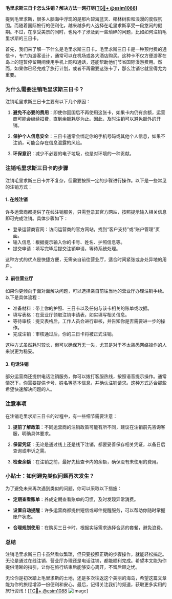 **毛里求斯三日卡怎么注销？解决方法一网打尽[[TG💪+ @esim1088](https://t.me/s/esim1088)]**

提到毛里求斯，很多人脑海中浮现的是那片碧海蓝天、椰林树影和浪漫的度假氛围。而随着国际旅行的便利化，越来越多的人选择在毛里求斯享受一段悠闲的假期。不过，在享受美景的同时，也免不了涉及到一些琐碎的问题，比如如何注销毛里求斯的三日卡。

首先，我们来了解一下什么是毛里求斯三日卡。毛里求斯三日卡是一种预付费的通信卡，专门为游客设计，通常可以在机场或各大酒店购买。这种卡不仅方便游客在岛上的短暂停留期间使用手机上网和通话，还能帮助他们节省国际漫游费用。然而，如果你已经完成了旅行计划，或者不再需要这张卡了，那么注销它就显得尤为重要。

### **为什么需要注销毛里求斯三日卡？**

注销毛里求斯三日卡主要有以下几个原因：

1. **避免不必要的费用**：即使你回国后不再使用这张卡，如果卡内仍有余额，运营商可能会继续扣费，直到余额耗尽为止。因此，及时注销可以避免额外的开销。
   
2. **保护个人信息安全**：三日卡通常会绑定你的手机号码或其他个人信息，如果不注销，可能会存在信息泄露的风险。

3. **环保意识**：减少不必要的电子垃圾，也是对环境的一种贡献。

### **注销毛里求斯三日卡的步骤**

注销毛里求斯三日卡并不复杂，但需要按照一定的步骤进行操作。以下是一些常见的注销方式：

#### **1. 在线注销**

许多运营商都提供了在线注销服务，只需登录其官方网站，按照提示输入相关信息即可完成注销。具体步骤如下：

- 登录运营商官网：访问运营商的官方网站，找到“客户支持”或“账户管理”页面。
- 输入信息：根据提示输入你的卡号、姓名、护照信息等。
- 提交申请：填写完毕后提交注销申请，等待系统处理。

这种方式的优点是快捷方便，无需亲自前往营业厅，适合时间紧张或身处异地的用户。

#### **2. 前往营业厅**

如果你更倾向于面对面解决问题，可以选择亲自前往当地的营业厅办理注销手续。以下是具体流程：

- 准备材料：带上你的护照、三日卡以及任何与该卡相关的账单或收据。
- 填写表格：在营业厅领取注销申请表，如实填写相关信息。
- 等待审核：提交表格后，工作人员会进行审核，并告知你是否需要进一步的操作。
- 完成注销：审核通过后，你的三日卡将被正式注销。

这种方式虽然耗时较长，但可以确保万无一失，尤其是对于不太熟悉网络操作的人来说更为稳妥。

#### **3. 电话注销**

部分运营商还提供电话注销服务，你可以拨打客服热线，按照语音提示操作。通常情况下，你需要提供卡号、姓名等基本信息，并确认注销请求。这种方式适合那些希望快速解决问题的人。

### **注意事项**

在注销毛里求斯三日卡的过程中，有一些细节需要注意：

1. **提前了解政策**：不同运营商的注销政策可能有所不同，建议在注销前先咨询客服，明确具体要求。
   
2. **保留凭证**：无论是通过线上还是线下注销，都要妥善保存相关凭证，以备日后查询或申诉之需。

3. **检查余额**：在注销之前，最好先检查卡内的余额，确保没有未使用的费用。

### **小贴士：如何避免类似问题再次发生？**

为了避免未来再次遇到类似的问题，你可以采取以下措施：

- **定期查看账单**：养成定期查看账单的习惯，及时发现异常消费。
  
- **设置自动提醒**：许多运营商都提供短信或邮件提醒服务，可以帮助你随时掌握账户状态。

- **合理规划使用**：在购买三日卡时，根据实际需求选择合适的套餐，避免浪费。

### **总结**

注销毛里求斯三日卡虽然看似繁琐，但只要按照正确的步骤操作，就能轻松搞定。无论是通过在线注销、营业厅办理还是电话注销，都能顺利完成。希望本文能为你提供清晰的指引，让你在旅行结束后能够安心离开，不留后顾之忧。

无论你是初次踏上毛里求斯的土地，还是多次往返这个美丽的海岛，希望这篇文章能为你的旅程增添一份便利和安心。最后，记得关注我们的频道，获取更多实用的旅行资讯！[[TG💪+ @esim1088](https://t.me/s/esim1088) ![Image](https://i.postimg.cc/4NQfJmqS/Snipaste-2025-05-13-00-14-12.png)]